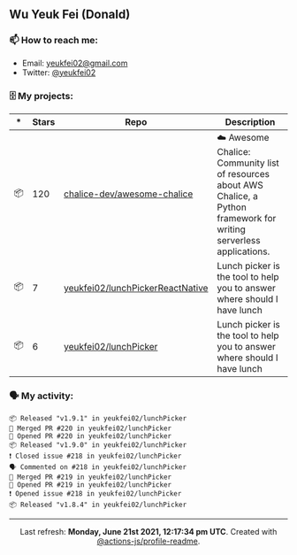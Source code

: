 ## Wu Yeuk Fei (Donald)

### 📫 How to reach me:

- Email: [yeukfei02@gmail.com](yeukfei02@gmail.com)
- Twitter: [@yeukfei02](https://twitter.com/yeukfei02)

### 🗄 My projects:

|*|Stars|Repo|Description|
|---|---|---|---|
| 📦 | 120 | [chalice-dev/awesome-chalice](https://github.com/chalice-dev/awesome-chalice) | ☁️ Awesome Chalice: Community list of resources about AWS Chalice, a Python framework for writing serverless applications. |
| 📦 | 7 | [yeukfei02/lunchPickerReactNative](https://github.com/yeukfei02/lunchPickerReactNative) | Lunch picker is the tool to help you to answer where should I have lunch |
| 📦 | 6 | [yeukfei02/lunchPicker](https://github.com/yeukfei02/lunchPicker) | Lunch picker is the tool to help you to answer where should I have lunch |

### 🗣 My activity:

```
📦 Released "v1.9.1" in yeukfei02/lunchPicker
🎉 Merged PR #220 in yeukfei02/lunchPicker
💪 Opened PR #220 in yeukfei02/lunchPicker
📦 Released "v1.9.0" in yeukfei02/lunchPicker
❗️ Closed issue #218 in yeukfei02/lunchPicker
🗣 Commented on #218 in yeukfei02/lunchPicker
🎉 Merged PR #219 in yeukfei02/lunchPicker
💪 Opened PR #219 in yeukfei02/lunchPicker
❗️ Opened issue #218 in yeukfei02/lunchPicker
📦 Released "v1.8.4" in yeukfei02/lunchPicker
```

---

<p align="center">Last refresh: <b>Monday, June 21st 2021, 12:17:34 pm UTC</b>. Created with <a href=https://github.com/marketplace/actions/profile-readme>@actions-js/profile-readme</a>.</p>

